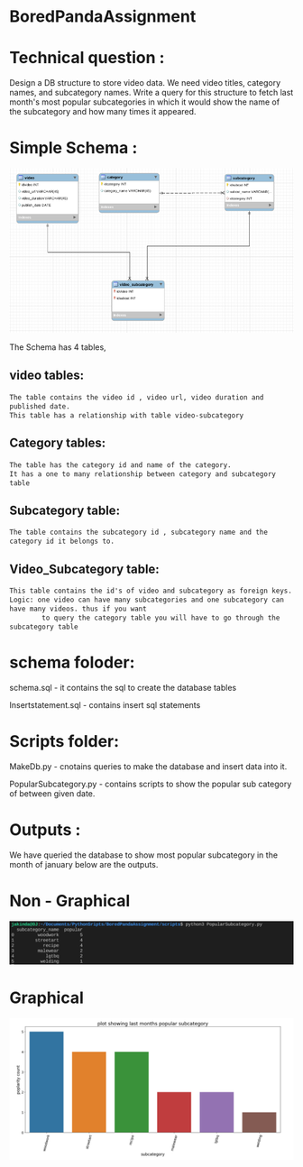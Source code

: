 # BoredPandaAssignment
# Technical question : 
  Design a DB structure to store video data. We need video titles, category names, and subcategory names. 
  Write a query for this structure to fetch last month's most popular subcategories in which it would show the name of the subcategory and how many times it appeared.
# Simple Schema :
  ![alt text](https://github.com/joluoch/BoredPandaAssignment/blob/master/OutputImages/schema.png?raw=true)
  
  The Schema has 4 tables, 
  ## video tables:
    The table contains the video id , video url, video duration and published date. 
    This table has a relationship with table video-subcategory 
  ## Category tables:
    The table has the category id and name of the category.
    It has a one to many relationship between category and subcategory table 
  ## Subcategory table:
    The table contains the subcategory id , subcategory name and the category id it belongs to.
  ## Video_Subcategory table:
    This table contains the id's of video and subcategory as foreign keys. 
    Logic: one video can have many subcategories and one subcategory can have many videos. thus if you want 
            to query the category table you will have to go through the subcategory table
# schema foloder:
  schema.sql - it contains the sql to create the database tables
  
  Insertstatement.sql - contains insert sql statements 
# Scripts folder:

  MakeDb.py - cnotains queries to make the database and insert data into it.
  
  PopularSubcategory.py - contains scripts to show the popular sub category of between given date.
# Outputs :
  We have queried the database to show most popular subcategory in the month of january below are the outputs.
  # Non - Graphical 
  ![alt text](https://github.com/joluoch/BoredPandaAssignment/blob/master/OutputImages/nongraphical.png?raw=true)
  # Graphical 
   ![alt text](https://github.com/joluoch/BoredPandaAssignment/blob/master/OutputImages/graphicaloutput.png?raw=true)
